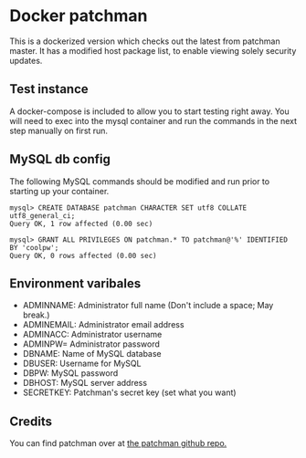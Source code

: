 # Docker patchman
This is a dockerized version which checks out the latest from patchman master. It has a modified host package list, to enable viewing solely security updates.

## Test instance
A docker-compose is included to allow you to start testing right away. You will need to exec
into the mysql container and run the commands in the next step manually on first run.

## MySQL db config
The following MySQL commands should be modified and run prior to starting up your container.
```
mysql> CREATE DATABASE patchman CHARACTER SET utf8 COLLATE utf8_general_ci;
Query OK, 1 row affected (0.00 sec)

mysql> GRANT ALL PRIVILEGES ON patchman.* TO patchman@'%' IDENTIFIED BY 'coolpw';
Query OK, 0 rows affected (0.00 sec)
```

## Environment varibales
- ADMINNAME: Administrator full name (Don't include a space; May break.)
- ADMINEMAIL: Administrator email address
- ADMINACC: Administrator username
- ADMINPW= Administrator password
- DBNAME: Name of MySQL database
- DBUSER: Username for MySQL
- DBPW: MySQL password
- DBHOST: MySQL server address
- SECRETKEY: Patchman's secret key (set what you want)

## Credits
You can find patchman over at [the patchman github repo.](https://github.com/furlongm/patchman)
